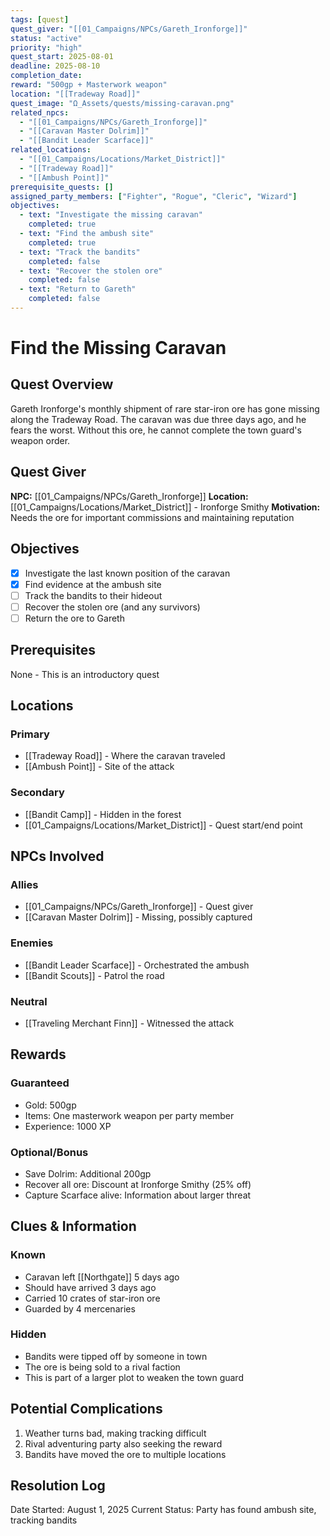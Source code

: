 ```yaml
---
tags: [quest]
quest_giver: "[[01_Campaigns/NPCs/Gareth_Ironforge]]"
status: "active"
priority: "high"
quest_start: 2025-08-01
deadline: 2025-08-10
completion_date: 
reward: "500gp + Masterwork weapon"
location: "[[Tradeway Road]]"
quest_image: "Ω_Assets/quests/missing-caravan.png"
related_npcs:
  - "[[01_Campaigns/NPCs/Gareth_Ironforge]]"
  - "[[Caravan Master Dolrim]]"
  - "[[Bandit Leader Scarface]]"
related_locations:
  - "[[01_Campaigns/Locations/Market_District]]"
  - "[[Tradeway Road]]"
  - "[[Ambush Point]]"
prerequisite_quests: []
assigned_party_members: ["Fighter", "Rogue", "Cleric", "Wizard"]
objectives:
  - text: "Investigate the missing caravan"
    completed: true
  - text: "Find the ambush site"
    completed: true
  - text: "Track the bandits"
    completed: false
  - text: "Recover the stolen ore"
    completed: false
  - text: "Return to Gareth"
    completed: false
---
```


# Find the Missing Caravan

## Quest Overview
Gareth Ironforge's monthly shipment of rare star-iron ore has gone missing along the Tradeway Road. The caravan was due three days ago, and he fears the worst. Without this ore, he cannot complete the town guard's weapon order.

## Quest Giver
**NPC:** [[01_Campaigns/NPCs/Gareth_Ironforge]]
**Location:** [[01_Campaigns/Locations/Market_District]] - Ironforge Smithy
**Motivation:** Needs the ore for important commissions and maintaining reputation

## Objectives
- [x] Investigate the last known position of the caravan
- [x] Find evidence at the ambush site
- [ ] Track the bandits to their hideout
- [ ] Recover the stolen ore (and any survivors)
- [ ] Return the ore to Gareth

## Prerequisites
None - This is an introductory quest

## Locations
### Primary
- [[Tradeway Road]] - Where the caravan traveled
- [[Ambush Point]] - Site of the attack

### Secondary
- [[Bandit Camp]] - Hidden in the forest
- [[01_Campaigns/Locations/Market_District]] - Quest start/end point

## NPCs Involved
### Allies
- [[01_Campaigns/NPCs/Gareth_Ironforge]] - Quest giver
- [[Caravan Master Dolrim]] - Missing, possibly captured

### Enemies
- [[Bandit Leader Scarface]] - Orchestrated the ambush
- [[Bandit Scouts]] - Patrol the road

### Neutral
- [[Traveling Merchant Finn]] - Witnessed the attack

## Rewards
### Guaranteed
- Gold: 500gp
- Items: One masterwork weapon per party member
- Experience: 1000 XP

### Optional/Bonus
- Save Dolrim: Additional 200gp
- Recover all ore: Discount at Ironforge Smithy (25% off)
- Capture Scarface alive: Information about larger threat

## Clues & Information
### Known
- Caravan left [[Northgate]] 5 days ago
- Should have arrived 3 days ago
- Carried 10 crates of star-iron ore
- Guarded by 4 mercenaries

### Hidden
- Bandits were tipped off by someone in town
- The ore is being sold to a rival faction
- This is part of a larger plot to weaken the town guard

## Potential Complications
1. Weather turns bad, making tracking difficult
2. Rival adventuring party also seeking the reward
3. Bandits have moved the ore to multiple locations

## Resolution Log
Date Started: August 1, 2025
Current Status: Party has found ambush site, tracking bandits